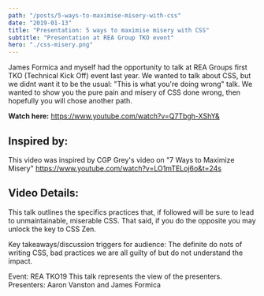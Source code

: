 ```yaml
---
path: "/posts/5-ways-to-maximise-misery-with-css"
date: "2019-01-13"
title: "Presentation: 5 ways to maximise misery with CSS"
subtitle: "Presentation at REA Group TKO event"
hero: "./css-misery.png"
---
```


James Formica and myself had the opportunity to talk at REA Groups first TKO (Technical Kick Off) event last year. We wanted to talk about CSS, but we didnt want it to be the usual: "This is what you're doing wrong" talk. We wanted to show you the pure pain and misery of CSS done wrong, then hopefully you will chose another path.

**Watch here:** https://www.youtube.com/watch?v=Q7Tbgh-XShY&

## Inspired by:

This video was inspired by CGP Grey's video on "7 Ways to Maximize Misery" https://www.youtube.com/watch?v=LO1mTELoj6o&t=24s

## Video Details:

This talk outlines the specifics practices that, if followed will be sure to lead to unmaintainable, miserable CSS. That said, if you do the opposite you may unlock the key to CSS Zen.

Key takeaways/discussion triggers for audience: 
The definite do nots of writing CSS, bad practices we are all guilty of but do not understand the impact.

Event: REA TKO19
This talk represents the view of the presenters.
Presenters: Aaron Vanston and James Formica